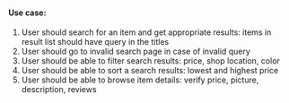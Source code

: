 #### Use case: 
1. User should search for an item and get appropriate results: items in result list should have query in the titles
2. User should go to invalid search page in case of invalid query
3. User should be able to filter search results: price, shop location, color
4. User should be able to sort a search results: lowest and highest price
5. User should be able to browse item details: verify price, picture, description, reviews



